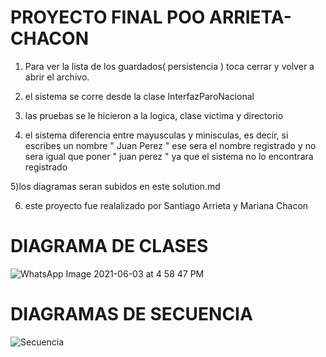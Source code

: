 # PROYECTO FINAL POO ARRIETA-CHACON #

1) Para ver la lista de los guardados( persistencia ) toca cerrar y volver a abrir el archivo. 

2) el sistema  se corre desde la clase InterfazParoNacional 

3) las pruebas se le hicieron a la logica, clase victima y directorio 

4) el sistema diferencia entre mayusculas y minisculas, es decir, si escribes un nombre " Juan Perez " ese sera el nombre registrado y no sera
igual que poner " juan perez " ya que el sistema no lo encontrara registrado 

5)los diagramas seran subidos en este solution.md 

6) este proyecto fue realalizado por Santiago Arrieta y Mariana Chacon 

# DIAGRAMA DE CLASES #
![WhatsApp Image 2021-06-03 at 4 58 47 PM](https://user-images.githubusercontent.com/78420224/120825311-e06f1880-c51e-11eb-86f6-7be98f69fe2f.jpeg)

# DIAGRAMAS DE SECUENCIA #
![Secuencia](https://user-images.githubusercontent.com/78420224/120847172-b9bddb80-c538-11eb-853b-a2ed61782ad5.png)


